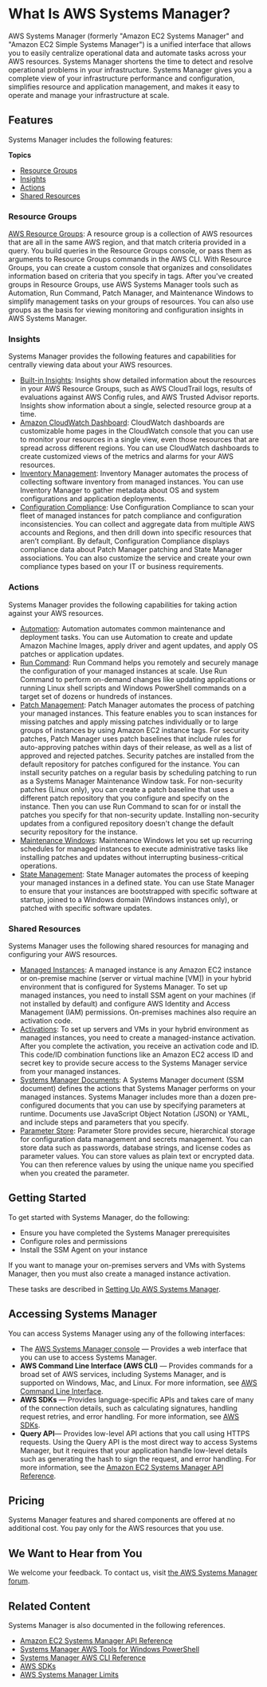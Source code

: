 # What Is AWS Systems Manager?<a name="what-is-systems-manager"></a>

AWS Systems Manager \(formerly "Amazon EC2 Systems Manager" and "Amazon EC2 Simple Systems Manager"\) is a unified interface that allows you to easily centralize operational data and automate tasks across your AWS resources\. Systems Manager shortens the time to detect and resolve operational problems in your infrastructure\. Systems Manager gives you a complete view of your infrastructure performance and configuration, simplifies resource and application management, and makes it easy to operate and manage your infrastructure at scale\. 

## Features<a name="features"></a>

Systems Manager includes the following features:

**Topics**
+ [Resource Groups](#features-rg)
+ [Insights](#features-insights)
+ [Actions](#features-actions)
+ [Shared Resources](#features-shared)

### Resource Groups<a name="features-rg"></a>

[AWS Resource Groups](https://docs.aws.amazon.com/ARG/latest/userguide/welcome.html): A resource group is a collection of AWS resources that are all in the same AWS region, and that match criteria provided in a query\. You build queries in the Resource Groups console, or pass them as arguments to Resource Groups commands in the AWS CLI\. With Resource Groups, you can create a custom console that organizes and consolidates information based on criteria that you specify in tags\. After you've created groups in Resource Groups, use AWS Systems Manager tools such as Automation, Run Command, Patch Manager, and Maintenance Windows to simplify management tasks on your groups of resources\. You can also use groups as the basis for viewing monitoring and configuration insights in AWS Systems Manager\.

### Insights<a name="features-insights"></a>

Systems Manager provides the following features and capabilities for centrally viewing data about your AWS resources\.
+ [Built\-in Insights](https://docs.aws.amazon.com/ARG/latest/userguide/viewing-group-insights.html): Insights show detailed information about the resources in your AWS Resource Groups, such as AWS CloudTrail logs, results of evaluations against AWS Config rules, and AWS Trusted Advisor reports\. Insights show information about a single, selected resource group at a time\.
+ [Amazon CloudWatch Dashboard](http://docs.aws.amazon.com/AmazonCloudWatch/latest/monitoring/CloudWatch_Dashboards.html): CloudWatch dashboards are customizable home pages in the CloudWatch console that you can use to monitor your resources in a single view, even those resources that are spread across different regions\. You can use CloudWatch dashboards to create customized views of the metrics and alarms for your AWS resources\. 
+ [Inventory Management](systems-manager-inventory.md): Inventory Manager automates the process of collecting software inventory from managed instances\. You can use Inventory Manager to gather metadata about OS and system configurations and application deployments\.
+ [Configuration Compliance](systems-manager-compliance.md): Use Configuration Compliance to scan your fleet of managed instances for patch compliance and configuration inconsistencies\. You can collect and aggregate data from multiple AWS accounts and Regions, and then drill down into specific resources that aren’t compliant\. By default, Configuration Compliance displays compliance data about Patch Manager patching and State Manager associations\. You can also customize the service and create your own compliance types based on your IT or business requirements\.

### Actions<a name="features-actions"></a>

Systems Manager provides the following capabilities for taking action against your AWS resources\.
+ [Automation](systems-manager-automation.md): Automation automates common maintenance and deployment tasks\. You can use Automation to create and update Amazon Machine Images, apply driver and agent updates, and apply OS patches or application updates\. 
+ [Run Command](execute-remote-commands.md): Run Command helps you remotely and securely manage the configuration of your managed instances at scale\. Use Run Command to perform on\-demand changes like updating applications or running Linux shell scripts and Windows PowerShell commands on a target set of dozens or hundreds of instances\. 
+ [Patch Management](systems-manager-patch.md): Patch Manager automates the process of patching your managed instances\. This feature enables you to scan instances for missing patches and apply missing patches individually or to large groups of instances by using Amazon EC2 instance tags\. For security patches, Patch Manager uses patch baselines that include rules for auto\-approving patches within days of their release, as well as a list of approved and rejected patches\. Security patches are installed from the default repository for patches configured for the instance\. You can install security patches on a regular basis by scheduling patching to run as a Systems Manager Maintenance Window task\. For non\-security patches \(Linux only\), you can create a patch baseline that uses a different patch repository that you configure and specify on the instance\. Then you can use Run Command to scan for or install the patches you specify for that non\-security update\. Installing non\-security updates from a configured repository doesn't change the default security repository for the instance\.
+ [Maintenance Windows](systems-manager-maintenance.md): Maintenance Windows let you set up recurring schedules for managed instances to execute administrative tasks like installing patches and updates without interrupting business\-critical operations\. 
+ [State Management](systems-manager-state.md): State Manager automates the process of keeping your managed instances in a defined state\. You can use State Manager to ensure that your instances are bootstrapped with specific software at startup, joined to a Windows domain \(Windows instances only\), or patched with specific software updates\. 

### Shared Resources<a name="features-shared"></a>

Systems Manager uses the following shared resources for managing and configuring your AWS resources\.
+ [Managed Instances](systems-manager-setting-up.md): A managed instance is any Amazon EC2 instance or on\-premise machine \(server or virtual machine \[VM\]\) in your hybrid environment that is configured for Systems Manager\. To set up managed instances, you need to install SSM agent on your machines \(if not installed by default\) and configure AWS Identity and Access Management \(IAM\) permissions\. On\-premises machines also require an activation code\.
+ [Activations](systems-manager-managedinstances.md): To set up servers and VMs in your hybrid environment as managed instances, you need to create a managed\-instance activation\. After you complete the activation, you receive an activation code and ID\. This code/ID combination functions like an Amazon EC2 access ID and secret key to provide secure access to the Systems Manager service from your managed instances\.
+ [Systems Manager Documents](sysman-ssm-docs.md): A Systems Manager document \(SSM document\) defines the actions that Systems Manager performs on your managed instances\. Systems Manager includes more than a dozen pre\-configured documents that you can use by specifying parameters at runtime\. Documents use JavaScript Object Notation \(JSON\) or YAML, and include steps and parameters that you specify\.
+ [Parameter Store](systems-manager-paramstore.md): Parameter Store provides secure, hierarchical storage for configuration data management and secrets management\. You can store data such as passwords, database strings, and license codes as parameter values\. You can store values as plain text or encrypted data\. You can then reference values by using the unique name you specified when you created the parameter\.

## Getting Started<a name="sysman-gstarted"></a>

To get started with Systems Manager, do the following:
+ Ensure you have completed the Systems Manager prerequisites
+ Configure roles and permissions
+ Install the SSM Agent on your instance

If you want to manage your on\-premises servers and VMs with Systems Manager, then you must also create a managed instance activation\.

These tasks are described in [Setting Up AWS Systems Manager](systems-manager-setting-up.md)\.

## Accessing Systems Manager<a name="access-methods"></a>

You can access Systems Manager using any of the following interfaces:
+ The [AWS Systems Manager console](https://console.aws.amazon.com/systems-manager/) — Provides a web interface that you can use to access Systems Manager\.
+ **AWS Command Line Interface \(AWS CLI\)** — Provides commands for a broad set of AWS services, including Systems Manager, and is supported on Windows, Mac, and Linux\. For more information, see [AWS Command Line Interface](https://aws.amazon.com/cli/)\.
+ **AWS SDKs** — Provides language\-specific APIs and takes care of many of the connection details, such as calculating signatures, handling request retries, and error handling\. For more information, see [AWS SDKs](http://aws.amazon.com/tools/#SDKs)\.
+ **Query API**— Provides low\-level API actions that you call using HTTPS requests\. Using the Query API is the most direct way to access Systems Manager, but it requires that your application handle low\-level details such as generating the hash to sign the request, and error handling\. For more information, see the [Amazon EC2 Systems Manager API Reference](http://docs.aws.amazon.com/ssm/latest/APIReference/)\.

## Pricing<a name="pricing"></a>

Systems Manager features and shared components are offered at no additional cost\. You pay only for the AWS resources that you use\.

## We Want to Hear from You<a name="welcome-contact-us"></a>

We welcome your feedback\. To contact us, visit [the AWS Systems Manager forum](https://forums.aws.amazon.com//forum.jspa?forumID=185)\.

## Related Content<a name="related-content"></a>

Systems Manager is also documented in the following references\.
+ [Amazon EC2 Systems Manager API Reference](http://docs.aws.amazon.com/ssm/latest/APIReference/)
+ [Systems Manager AWS Tools for Windows PowerShell](http://docs.aws.amazon.com/powershell/latest/reference/items/Amazon_Simple_Systems_Management_cmdlets.html)
+ [Systems Manager AWS CLI Reference](http://docs.aws.amazon.com/cli/latest/reference/ssm/index.html)
+  [AWS SDKs](http://aws.amazon.com/tools/#SDKs)
+ [AWS Systems Manager Limits](http://docs.aws.amazon.com/general/latest/gr/aws_service_limits.html#limits_ssm)